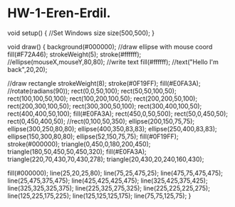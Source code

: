 # HW-1-Eren-Erdil.
void setup() {
  //Set Windows size
  size(500,500); 
} 
  
  
void draw() {
  background(#000000);
  //draw ellipse with mouse coord
  fill(#F72A46);
  strokeWeight(5);
  stroke(#ffffff);
  //ellipse(mouseX,mouseY,80,80);
  //write text
  fill(#ffffff);
  //text("Hello I'm back",20,20);
  
  //draw rectangle
  strokeWeight(8);
  stroke(#0F19FF);
  fill(#E0FA3A);
  //rotate(radians(90));
rect(0,0,50,100); 
rect(50,50,100,50);
rect(100,100,50,100);
rect(100,200,100,50);
rect(200,200,50,100);
rect(200,300,100,50);
rect(300,300,50,100);
 rect(300,400,100,50);
 rect(400,400,50,100);
 fill(#E0FA3A);
 rect(450,0,50,500);
 rect(50,0,450,50);
 rect(0,450,400,50);
 //rect(0,100,50,350);
 ellipse(200,150,75,75);
 ellipse(300,250,80,80);
 ellipse(400,350,83,83);
 ellipse(250,400,83,83);
 ellipse(150,300,80,80);
 ellipse(52,150,75,75);
 fill(#0F19FF);
 stroke(#000000);
 triangle(0,450,0,180,200,450);
 triangle(180,50,450,50,450,320);
 fill(#E0FA3A);
 triangle(220,70,430,70,430,278);
 triangle(20,430,20,240,160,430);
 
 fill(#000000);
 line(25,20,25,80);
 line(75,25,475,25);
 line(475,75,475,475);
 line(25,475,375,475);
 line(425,425,425,475);
 line(325,425,375,425);
 line(325,325,325,375);
 line(225,325,275,325);
 line(225,225,225,275);
 line(125,225,175,225);
 line(125,125,125,175);
 line(75,75,125,75);
 }
